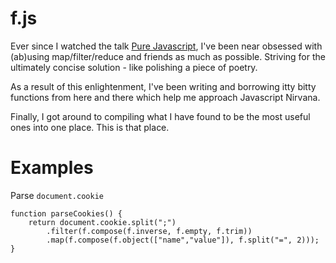 f.js
====

Ever since I watched the talk [Pure Javascript](https://vimeo.com/49384334), I've been near obsessed with (ab)using map/filter/reduce and friends as much as possible. Striving for the ultimately concise solution - like polishing a piece of poetry.

As a result of this enlightenment, I've been writing and borrowing itty bitty functions from here and there which help me approach Javascript Nirvana.

Finally, I got around to compiling what I have found to be the most useful ones into one place. This is that place.

Examples
========

Parse `document.cookie`

    function parseCookies() {
        return document.cookie.split(";")
            .filter(f.compose(f.inverse, f.empty, f.trim))
            .map(f.compose(f.object(["name","value"]), f.split("=", 2)));
    }
